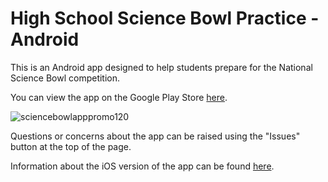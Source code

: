 # High School Science Bowl Practice - Android

This is an Android app designed to help students prepare for the National Science Bowl competition.

You can view the app on the Google Play Store [here](https://play.google.com/store/apps/details?id=com.jakepolatty.highschoolsciencebowlpractice).

![sciencebowlapppromo120](https://user-images.githubusercontent.com/20936453/28903042-b027e58e-77d0-11e7-8c42-4723dd22b45b.png)

Questions or concerns about the app can be raised using the "Issues" button at the top of the page.

Information about the iOS version of the app can be found [here](https://github.com/jakepolatty/HighSchoolScienceBowlPractice).
